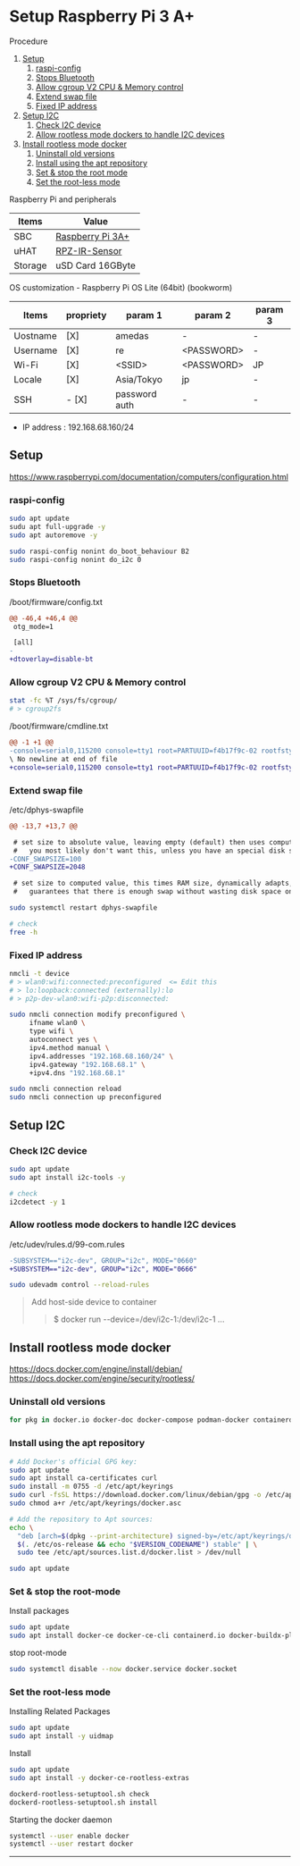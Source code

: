 # Setup Raspberry Pi 3 A+
Procedure

1. [Setup](#setup)
    1. [raspi-config](#raspi-config)
    1. [Stops Bluetooth](#stops-bluetooth)
    1. [Allow cgroup V2 CPU & Memory control](#allow-cgroup-v2-cpu--memory-control)
    1. [Extend swap file](#extend-swap-file)
    1. [Fixed IP address](#fixed-ip-address)
1. [Setup I2C](#setup-i2c)
    1. [Check I2C device](#check-i2c-device)
    1. [Allow rootless mode dockers to handle I2C devices](#allow-rootless-mode-dockers-to-handle-i2c-devices)
1. [Install rootless mode docker](#install-rootless-mode-docker)
    1. [Uninstall old versions](#uninstall-old-versions)
    1. [Install using the apt repository](#install-using-the-apt-repository)
    1. [Set & stop the root mode](#set--stop-the-root-mode)
    1. [Set the root-less mode](#set-the-root-less-mode)

Raspberry Pi and peripherals

|Items|Value|
|---|---|
|SBC|[Raspberry Pi 3A+](https://www.raspberrypi.com/products/raspberry-pi-3-model-a-plus/)|
|uHAT|[RPZ-IR-Sensor](https://www.indoorcorgielec.com/products/rpz-ir-sensor/)|
|Storage|uSD Card 16GByte|


OS customization - Raspberry Pi OS Lite (64bit) (bookworm)

|Items|propriety|param 1|param 2|param 3|
|---|---|---|---|---|
|Uostname|[X]|amedas|-|-|
|Username|[X] |re|\<PASSWORD\>|-|
|Wi-Fi|[X] |\<SSID\>|\<PASSWORD\>|JP|
|Locale|[X] |Asia/Tokyo|jp|-|
|SSH|    - [X] |password auth|-|-|

- IP address : 192.168.68.160/24

## Setup

https://www.raspberrypi.com/documentation/computers/configuration.html

### raspi-config
~~~sh
sudo apt update
sudu apt full-upgrade -y
sudo apt autoremove -y

sudo raspi-config nonint do_boot_behaviour B2
sudo raspi-config nonint do_i2c 0
~~~

### Stops Bluetooth

/boot/firmware/config.txt

~~~diff
@@ -46,4 +46,4 @@
 otg_mode=1

 [all]
-
+dtoverlay=disable-bt
~~~

### Allow cgroup V2 CPU & Memory control

~~~sh
stat -fc %T /sys/fs/cgroup/
# > cgroup2fs
~~~

/boot/firmware/cmdline.txt
~~~diff
@@ -1 +1 @@
-console=serial0,115200 console=tty1 root=PARTUUID=f4b17f9c-02 rootfstype=ext4 fsck.repair=yes rootwait cfg80211.ieee80211_regdom=JP
\ No newline at end of file
+console=serial0,115200 console=tty1 root=PARTUUID=f4b17f9c-02 rootfstype=ext4 fsck.repair=yes rootwait cfg80211.ieee80211_regdom=JP cgroup_enable=cpuset cgroup_enable=memory cgroup_memory=1 swapaccount=1
~~~

### Extend swap file

/etc/dphys-swapfile
~~~diff
@@ -13,7 +13,7 @@

 # set size to absolute value, leaving empty (default) then uses computed value
 #   you most likely don't want this, unless you have an special disk situation
-CONF_SWAPSIZE=100
+CONF_SWAPSIZE=2048

 # set size to computed value, this times RAM size, dynamically adapts,
 #   guarantees that there is enough swap without wasting disk space on excess
~~~ 
~~~sh
sudo systemctl restart dphys-swapfile

# check
free -h
~~~

### Fixed IP address

~~~sh
nmcli -t device
# > wlan0:wifi:connected:preconfigured  <= Edit this
# > lo:loopback:connected (externally):lo
# > p2p-dev-wlan0:wifi-p2p:disconnected:

sudo nmcli connection modify preconfigured \
     ifname wlan0 \
     type wifi \
     autoconnect yes \
     ipv4.method manual \
     ipv4.addresses "192.168.68.160/24" \
     ipv4.gateway "192.168.68.1" \
     +ipv4.dns "192.168.68.1"

sudo nmcli connection reload
sudo nmcli connection up preconfigured
~~~

## Setup I2C

### Check I2C device

~~~sh
sudo apt update
sudo apt install i2c-tools -y

# check
i2cdetect -y 1
~~~

### Allow rootless mode dockers to handle I2C devices

/etc/udev/rules.d/99-com.rules

~~~diff
-SUBSYSTEM=="i2c-dev", GROUP="i2c", MODE="0660"
+SUBSYSTEM=="i2c-dev", GROUP="i2c", MODE="0666"
~~~
~~~sh
sudo udevadm control --reload-rules
~~~

> Add host-side device to container
>> $ docker run --device=/dev/i2c-1:/dev/i2c-1 ...


## Install rootless mode docker

https://docs.docker.com/engine/install/debian/<br>
https://docs.docker.com/engine/security/rootless/

### Uninstall old versions

~~~sh
for pkg in docker.io docker-doc docker-compose podman-docker containerd runc; do sudo apt-get remove $pkg; done
~~~

### Install using the apt repository

~~~sh
# Add Docker's official GPG key:
sudo apt update
sudo apt install ca-certificates curl
sudo install -m 0755 -d /etc/apt/keyrings
sudo curl -fsSL https://download.docker.com/linux/debian/gpg -o /etc/apt/keyrings/docker.asc
sudo chmod a+r /etc/apt/keyrings/docker.asc

# Add the repository to Apt sources:
echo \
  "deb [arch=$(dpkg --print-architecture) signed-by=/etc/apt/keyrings/docker.asc] https://download.docker.com/linux/debian \
  $(. /etc/os-release && echo "$VERSION_CODENAME") stable" | \
  sudo tee /etc/apt/sources.list.d/docker.list > /dev/null

sudo apt update
~~~

### Set & stop the root-mode

Install packages

~~~sh
sudo apt update
sudo apt install docker-ce docker-ce-cli containerd.io docker-buildx-plugin docker-compose-plugin
~~~

stop root-mode

~~~sh
sudo systemctl disable --now docker.service docker.socket
~~~

### Set the root-less mode

Installing Related Packages
~~~sh
sudo apt update
sudo apt install -y uidmap
~~~

Install
~~~sh
sudo apt update
sudo apt install -y docker-ce-rootless-extras

dockerd-rootless-setuptool.sh check
dockerd-rootless-setuptool.sh install
~~~

Starting the docker daemon
~~~sh
systemctl --user enable docker
systemctl --user restart docker
~~~
---

